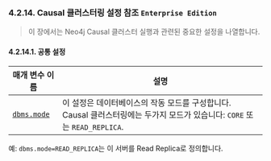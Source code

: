 ### 4.2.14. Causal 클러스터링 설정 참조 `Enterprise Edition`
> 이 장에서는 Neo4j Causal 클러스터 실행과 관련된 중요한 설정을 나열합니다.

#### 4.2.14.1. 공통 설정


| 매개 변수 이름 | 설명 |
|---------------|------|
 [`dbms.mode`](https://neo4j.com/docs/operations-manual/3.4/reference/configuration-settings/#config_dbms.mode) | 이 설정은 데이터베이스의 작동 모드를 구성합니다. Causal 클러스터링에는 두가지 모드가 있습니다: `CORE` 또는 `READ_REPLICA`.
예: `dbms.mode=READ_REPLICA`는 이 서버를 Read Replica로 정의합니다.
